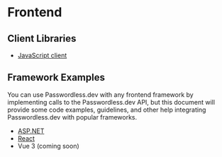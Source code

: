 # Frontend

## Client Libraries

- [JavaScript client](javascript.md)

## Framework Examples

You can use Passwordless.dev with any frontend framework by implementing calls to the Passwordless.dev API, but this document will provide some code examples, guidelines, and other help integrating Passwordless.dev with popular frameworks.

- [ASP.NET](aspnet.md) <Badge text="example" type="warning" />
- [React](react.md) <Badge text="example" type="warning" />
- Vue 3 (coming soon)
